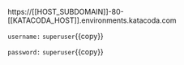 https://[[HOST_SUBDOMAIN]]-80-[[KATACODA_HOST]].environments.katacoda.com

`username:` `superuser`{{copy}}

`password:` `superuser`{{copy}}
